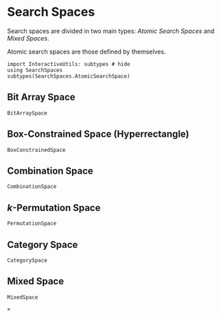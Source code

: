 # Search Spaces

Search spaces are divided in two main types: *Atomic Search Spaces* and *Mixed Spaces*.

Atomic search spaces are those defined by themselves.

```@repl
import InteractiveUtils: subtypes # hide
using SearchSpaces
subtypes(SearchSpaces.AtomicSearchSpace)
```


## Bit Array Space

```@docs
BitArraySpace
```

## Box-Constrained Space (Hyperrectangle)

```@docs
BoxConstrainedSpace
```

## Combination Space

```@docs
CombinationSpace
```

## $k$-Permutation Space

```@docs
PermutationSpace
```

## Category Space

```@docs
CategorySpace
```



## Mixed Space


```@docs
MixedSpace
```


```@docs
×
```
